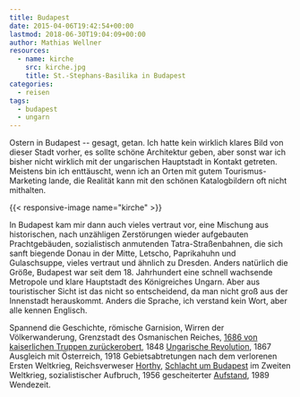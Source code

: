 ```yaml
---
title: Budapest
date: 2015-04-06T19:42:54+00:00
lastmod: 2018-06-30T19:04:09+00:00
author: Mathias Wellner
resources:
  - name: kirche
    src: kirche.jpg
    title: St.-Stephans-Basilika in Budapest
categories:
  - reisen
tags:
  - budapest
  - ungarn
---
```

Ostern in Budapest -- gesagt, getan. Ich hatte kein wirklich klares Bild von dieser Stadt vorher, es sollte schöne Architektur geben, aber sonst war ich bisher nicht wirklich mit der ungarischen Hauptstadt in Kontakt getreten. Meistens bin ich enttäuscht, wenn ich an Orten mit gutem Tourismus-Marketing lande, die Realität kann mit den schönen Katalogbildern oft nicht mithalten. 

<!--more-->

{{< responsive-image name="kirche" >}}

In Budapest kam mir dann auch vieles vertraut vor, eine Mischung aus historischen, nach unzähligen Zerstörungen wieder aufgebauten Prachtgebäuden, sozialistisch anmutenden Tatra-Straßenbahnen, die sich sanft biegende Donau in der Mitte, Letscho, Paprikahuhn und Gulaschsuppe, vieles vertraut und ähnlich zu Dresden. Anders natürlich die Größe, Budapest war seit dem 18. Jahrhundert eine schnell wachsende Metropole und klare Hauptstadt des Königreiches Ungarn. Aber aus touristischer Sicht ist das nicht so entscheidend, da man nicht groß aus der Innenstadt herauskommt. Anders die Sprache, ich verstand kein Wort, aber alle kennen Englisch. 

Spannend die Geschichte, römische Garnision, Wirren der Völkerwanderung, Grenzstadt des Osmanischen Reiches, <a href="http://de.wikipedia.org/wiki/Belagerung_von_Ofen_%281684/1686%29" title="Belagerung von Ofen (1684/1686)" target="_blank">1686 von kaiserlichen Truppen zurückerobert</a>, 1848 <a href="http://de.wikipedia.org/wiki/Ungarische_Revolution_1848/1849" title="Ungarische Revolution 1848/49" target="_blank">Ungarische Revolution</a>, 1867 Ausgleich mit Österreich, 1918 Gebietsabtretungen nach dem verlorenen Ersten Weltkrieg, Reichsverweser <a href="http://de.wikipedia.org/wiki/Mikl%C3%B3s_Horthy" title="Miklos Horthy" target="_blank">Horthy</a>, <a href="http://de.wikipedia.org/wiki/Schlacht_um_Budapest" title="Schlacht um Budapest" target="_blank">Schlacht um Budapest</a> im Zweiten Weltkrieg, sozialistischer Aufbruch, 1956 gescheiterter <a href="http://de.wikipedia.org/wiki/Ungarischer_Volksaufstand" title="Ungarischer Volksaufstand 1956" target="_blank">Aufstand</a>, 1989 Wendezeit. 
